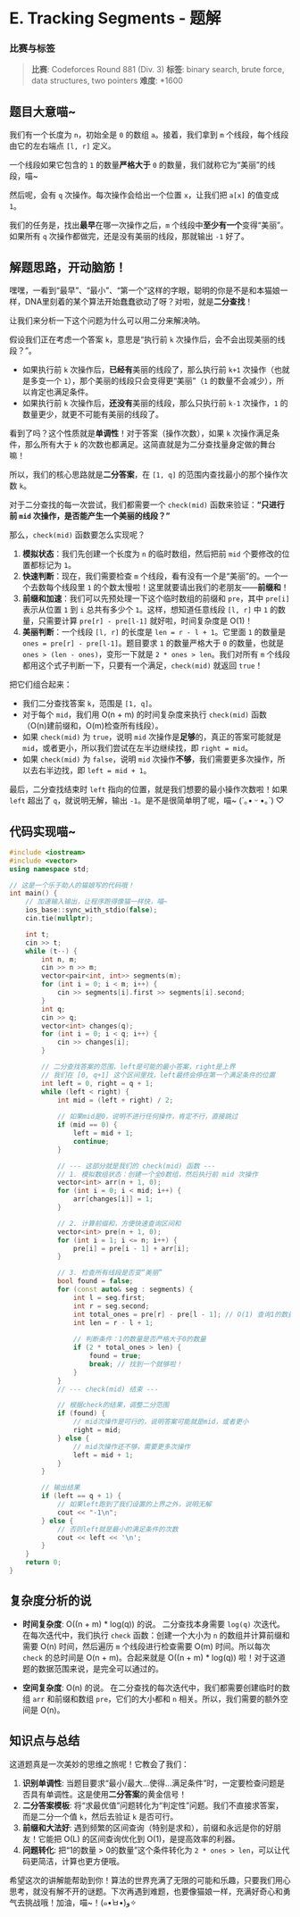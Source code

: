 # E. Tracking Segments - 题解

### 比赛与标签
> **比赛**: Codeforces Round 881 (Div. 3)
> **标签**: binary search, brute force, data structures, two pointers
> **难度**: *1600

## 题目大意喵~
我们有一个长度为 `n`，初始全是 `0` 的数组 `a`。接着，我们拿到 `m` 个线段，每个线段由它的左右端点 `[l, r]` 定义。

一个线段如果它包含的 `1` 的数量**严格大于** `0` 的数量，我们就称它为“美丽”的线段，喵~

然后呢，会有 `q` 次操作。每次操作会给出一个位置 `x`，让我们把 `a[x]` 的值变成 `1`。

我们的任务是，找出**最早**在哪一次操作之后，`m` 个线段中**至少有一个**变得“美丽”。如果所有 `q` 次操作都做完，还是没有美丽的线段，那就输出 `-1` 好了。

## 解题思路，开动脑筋！
嘿嘿，一看到“最早”、“最小”、“第一个”这样的字眼，聪明的你是不是和本猫娘一样，DNA里刻着的某个算法开始蠢蠢欲动了呀？对啦，就是**二分查找**！

让我们来分析一下这个问题为什么可以用二分来解决呐。

假设我们正在考虑一个答案 `k`，意思是“执行前 `k` 次操作后，会不会出现美丽的线段？”。
*   如果执行前 `k` 次操作后，**已经有**美丽的线段了，那么执行前 `k+1` 次操作（也就是多变一个 `1`），那个美丽的线段只会变得更“美丽”（`1` 的数量不会减少），所以肯定也满足条件。
*   如果执行前 `k` 次操作后，**还没有**美丽的线段，那么只执行前 `k-1` 次操作，`1` 的数量更少，就更不可能有美丽的线段了。

看到了吗？这个性质就是**单调性**！对于答案（操作次数），如果 `k` 次操作满足条件，那么所有大于 `k` 的次数也都满足。这简直就是为二分查找量身定做的舞台嘛！

所以，我们的核心思路就是**二分答案**，在 `[1, q]` 的范围内查找最小的那个操作次数 `k`。

对于二分查找的每一次尝试，我们都需要一个 `check(mid)` 函数来验证：**“只进行前 `mid` 次操作，是否能产生一个美丽的线段？”**

那么，`check(mid)` 函数要怎么实现呢？
1.  **模拟状态**：我们先创建一个长度为 `n` 的临时数组，然后把前 `mid` 个要修改的位置都标记为 `1`。
2.  **快速判断**：现在，我们需要检查 `m` 个线段，看有没有一个是“美丽”的。一个一个去数每个线段里 `1` 的个数太慢啦！这里就要请出我们的老朋友——**前缀和**！
3.  **前缀和加速**：我们可以先预处理一下这个临时数组的前缀和 `pre`，其中 `pre[i]` 表示从位置 `1` 到 `i` 总共有多少个 `1`。这样，想知道任意线段 `[l, r]` 中 `1` 的数量，只需要计算 `pre[r] - pre[l-1]` 就好啦，时间复杂度是 O(1)！
4.  **美丽判断**：一个线段 `[l, r]` 的长度是 `len = r - l + 1`。它里面 `1` 的数量是 `ones = pre[r] - pre[l-1]`。题目要求 `1` 的数量严格大于 `0` 的数量，也就是 `ones > (len - ones)`，变形一下就是 `2 * ones > len`。我们对所有 `m` 个线段都用这个式子判断一下，只要有一个满足，`check(mid)` 就返回 `true`！

把它们组合起来：
- 我们二分查找答案 `k`，范围是 `[1, q]`。
- 对于每个 `mid`，我们用 O(n + m) 的时间复杂度来执行 `check(mid)` 函数（O(n)建前缀和，O(m)检查所有线段）。
- 如果 `check(mid)` 为 `true`，说明 `mid` 次操作是**足够**的，真正的答案可能就是 `mid`，或者更小，所以我们尝试在左半边继续找，即 `right = mid`。
- 如果 `check(mid)` 为 `false`，说明 `mid` 次操作**不够**，我们需要更多次操作，所以去右半边找，即 `left = mid + 1`。

最后，二分查找结束时 `left` 指向的位置，就是我们想要的最小操作次数啦！如果 `left` 超出了 `q`，就说明无解，输出 `-1`。是不是很简单明了呢，喵~ (´｡• ᵕ •｡`) ♡

## 代码实现喵~
```cpp
#include <iostream>
#include <vector>
using namespace std;

// 这是一个乐于助人的猫娘写的代码哦！
int main() {
    // 加速输入输出，让程序跑得像猫一样快，喵~
    ios_base::sync_with_stdio(false);
    cin.tie(nullptr);

    int t;
    cin >> t;
    while (t--) {
        int n, m;
        cin >> n >> m;
        vector<pair<int, int>> segments(m);
        for (int i = 0; i < m; i++) {
            cin >> segments[i].first >> segments[i].second;
        }
        int q;
        cin >> q;
        vector<int> changes(q);
        for (int i = 0; i < q; i++) {
            cin >> changes[i];
        }

        // 二分查找答案的范围，left是可能的最小答案，right是上界
        // 我们在 [0, q+1] 这个区间里找，left最终会停在第一个满足条件的位置
        int left = 0, right = q + 1;
        while (left < right) {
            int mid = (left + right) / 2;
            
            // 如果mid是0，说明不进行任何操作，肯定不行，直接跳过
            if (mid == 0) {
                left = mid + 1;
                continue;
            }

            // --- 这部分就是我们的 check(mid) 函数 ---
            // 1. 模拟数组状态：创建一个全0数组，然后执行前 mid 次操作
            vector<int> arr(n + 1, 0);
            for (int i = 0; i < mid; i++) {
                arr[changes[i]] = 1;
            }

            // 2. 计算前缀和，方便快速查询区间和
            vector<int> pre(n + 1, 0);
            for (int i = 1; i <= n; i++) {
                pre[i] = pre[i - 1] + arr[i];
            }

            // 3. 检查所有线段是否变“美丽”
            bool found = false;
            for (const auto& seg : segments) {
                int l = seg.first;
                int r = seg.second;
                int total_ones = pre[r] - pre[l - 1]; // O(1) 查询1的数量
                int len = r - l + 1;
                
                // 判断条件：1的数量是否严格大于0的数量
                if (2 * total_ones > len) {
                    found = true;
                    break; // 找到一个就够啦！
                }
            }
            // --- check(mid) 结束 ---

            // 根据check的结果，调整二分范围
            if (found) {
                // mid次操作是可行的，说明答案可能就是mid，或者更小
                right = mid;
            } else {
                // mid次操作还不够，需要更多次操作
                left = mid + 1;
            }
        }

        // 输出结果
        if (left == q + 1) {
            // 如果left跑到了我们设置的上界之外，说明无解
            cout << "-1\n";
        } else {
            // 否则left就是最小的满足条件的次数
            cout << left << '\n';
        }
    }
    return 0;
}
```

## 复杂度分析的说
- **时间复杂度**: O((n + m) * log(q)) 的说。
  二分查找本身需要 `log(q)` 次迭代。在每次迭代中，我们执行 `check` 函数：创建一个大小为 `n` 的数组并计算前缀和需要 O(n) 时间，然后遍历 `m` 个线段进行检查需要 O(m) 时间。所以每次 `check` 的总时间是 O(n + m)。合起来就是 O((n + m) * log(q)) 啦！对于这道题的数据范围来说，是完全可以通过的。

- **空间复杂度**: O(n) 的说。
  在二分查找的每次迭代中，我们都需要创建临时的数组 `arr` 和前缀和数组 `pre`，它们的大小都和 `n` 相关。所以，我们需要的额外空间是 O(n)。

## 知识点与总结
这道题真是一次美妙的思维之旅呢！它教会了我们：

1.  **识别单调性**: 当题目要求“最小/最大...使得...满足条件”时，一定要检查问题是否具有单调性。这是使用**二分答案**的黄金信号！
2.  **二分答案模板**: 将“求最优值”问题转化为“判定性”问题。我们不直接求答案，而是二分一个值 `k`，然后去验证 `k` 是否可行。
3.  **前缀和大法好**: 遇到频繁的区间查询（特别是求和），前缀和永远是你的好朋友！它能把 O(L) 的区间查询优化到 O(1)，是提高效率的利器。
4.  **问题转化**: 把“1的数量 > 0的数量”这个条件转化为 `2 * ones > len`，可以让代码更简洁，计算也更方便哦。

希望这次的讲解能帮助到你！算法的世界充满了无限的可能和乐趣，只要我们用心思考，就没有解不开的谜题。下次再遇到难题，也要像猫娘一样，充满好奇心和勇气去挑战哦！加油，喵~！(๑•̀ㅂ•́)و✧
